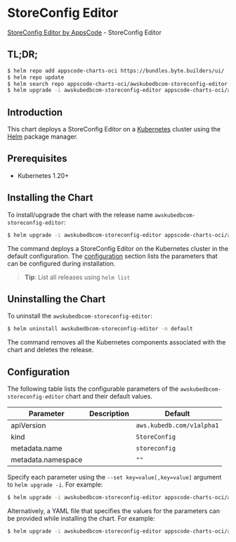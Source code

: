 # StoreConfig Editor

[StoreConfig Editor by AppsCode](https://appscode.com) - StoreConfig Editor

## TL;DR;

```bash
$ helm repo add appscode-charts-oci https://bundles.byte.builders/ui/
$ helm repo update
$ helm search repo appscode-charts-oci/awskubedbcom-storeconfig-editor --version=v0.10.0
$ helm upgrade -i awskubedbcom-storeconfig-editor appscode-charts-oci/awskubedbcom-storeconfig-editor -n default --create-namespace --version=v0.10.0
```

## Introduction

This chart deploys a StoreConfig Editor on a [Kubernetes](http://kubernetes.io) cluster using the [Helm](https://helm.sh) package manager.

## Prerequisites

- Kubernetes 1.20+

## Installing the Chart

To install/upgrade the chart with the release name `awskubedbcom-storeconfig-editor`:

```bash
$ helm upgrade -i awskubedbcom-storeconfig-editor appscode-charts-oci/awskubedbcom-storeconfig-editor -n default --create-namespace --version=v0.10.0
```

The command deploys a StoreConfig Editor on the Kubernetes cluster in the default configuration. The [configuration](#configuration) section lists the parameters that can be configured during installation.

> **Tip**: List all releases using `helm list`

## Uninstalling the Chart

To uninstall the `awskubedbcom-storeconfig-editor`:

```bash
$ helm uninstall awskubedbcom-storeconfig-editor -n default
```

The command removes all the Kubernetes components associated with the chart and deletes the release.

## Configuration

The following table lists the configurable parameters of the `awskubedbcom-storeconfig-editor` chart and their default values.

|     Parameter      | Description |               Default                |
|--------------------|-------------|--------------------------------------|
| apiVersion         |             | <code>aws.kubedb.com/v1alpha1</code> |
| kind               |             | <code>StoreConfig</code>             |
| metadata.name      |             | <code>storeconfig</code>             |
| metadata.namespace |             | <code>""</code>                      |


Specify each parameter using the `--set key=value[,key=value]` argument to `helm upgrade -i`. For example:

```bash
$ helm upgrade -i awskubedbcom-storeconfig-editor appscode-charts-oci/awskubedbcom-storeconfig-editor -n default --create-namespace --version=v0.10.0 --set apiVersion=aws.kubedb.com/v1alpha1
```

Alternatively, a YAML file that specifies the values for the parameters can be provided while
installing the chart. For example:

```bash
$ helm upgrade -i awskubedbcom-storeconfig-editor appscode-charts-oci/awskubedbcom-storeconfig-editor -n default --create-namespace --version=v0.10.0 --values values.yaml
```
